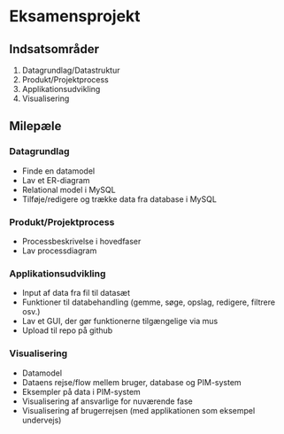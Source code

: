 # Eksamensprojekt

## Indsatsområder

1. Datagrundlag/Datastruktur
2. Produkt/Projektprocess
3. Applikationsudvikling
4. Visualisering

## Milepæle

### Datagrundlag

- Finde en datamodel
- Lav et ER-diagram
- Relational model i MySQL
- Tilføje/redigere og trække data fra database i MySQL

### Produkt/Projektprocess

- Processbeskrivelse i hovedfaser
- Lav processdiagram

### Applikationsudvikling

- Input af data fra fil til datasæt
- Funktioner til databehandling (gemme, søge, opslag, redigere, filtrere osv.)
- Lav et GUI, der gør funktionerne tilgængelige via mus
- Upload til repo på github

### Visualisering

- Datamodel
- Dataens rejse/flow mellem bruger, database og PIM-system
- Eksempler på data i PIM-system
- Visualisering af ansvarlige for nuværende fase
- Visualisering af brugerrejsen (med applikationen som eksempel undervejs)

